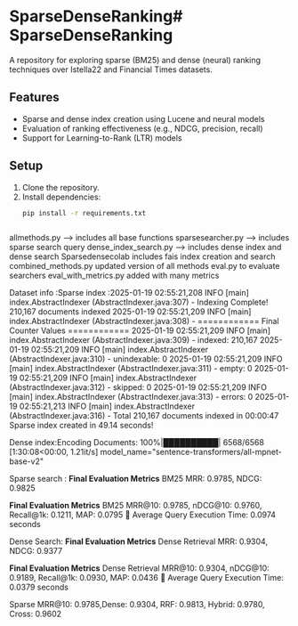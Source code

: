 # SparseDenseRanking# SparseDenseRanking

A repository for exploring sparse (BM25) and dense (neural) ranking techniques over Istella22 and Financial Times datasets.

## Features
- Sparse and dense index creation using Lucene and neural models
- Evaluation of ranking effectiveness (e.g., NDCG, precision, recall)
- Support for Learning-to-Rank (LTR) models

## Setup
1. Clone the repository.
2. Install dependencies:
   ```bash
   pip install -r requirements.txt



allmethods.py —> includes  all base functions 
sparsesearcher.py --> includes sparse search query
dense_index_search.py —> includes dense index and dense search
Sparsedensecolab includes fais index creation and search 
combined_methods.py updated version of all methods
eval.py to evaluate searchers
eval_with_metrics.py added with many metrics
 

Dataset info :Sparse index :2025-01-19 02:55:21,208 INFO  [main] index.AbstractIndexer (AbstractIndexer.java:307) - Indexing Complete! 210,167 documents indexed
2025-01-19 02:55:21,209 INFO  [main] index.AbstractIndexer (AbstractIndexer.java:308) - ============ Final Counter Values ============
2025-01-19 02:55:21,209 INFO  [main] index.AbstractIndexer (AbstractIndexer.java:309) - indexed:          210,167
2025-01-19 02:55:21,209 INFO  [main] index.AbstractIndexer (AbstractIndexer.java:310) - unindexable:            0
2025-01-19 02:55:21,209 INFO  [main] index.AbstractIndexer (AbstractIndexer.java:311) - empty:                  0
2025-01-19 02:55:21,209 INFO  [main] index.AbstractIndexer (AbstractIndexer.java:312) - skipped:                0
2025-01-19 02:55:21,209 INFO  [main] index.AbstractIndexer (AbstractIndexer.java:313) - errors:                 0
2025-01-19 02:55:21,213 INFO  [main] index.AbstractIndexer (AbstractIndexer.java:316) - Total 210,167 documents indexed in 00:00:47
 Sparse index created in 49.14 seconds!

Dense index:Encoding Documents: 100%|██████████| 6568/6568 [1:30:08<00:00,  1.21it/s]
model_name="sentence-transformers/all-mpnet-base-v2"

Sparse search   :
 **Final Evaluation Metrics**
BM25 MRR: 0.9785, NDCG: 0.9825

 **Final Evaluation Metrics**
BM25 MRR@10: 0.9785, nDCG@10: 0.9760, Recall@1k: 0.1211, MAP: 0.0795
📌 Average Query Execution Time: 0.0974 seconds

Dense Search: **Final Evaluation Metrics**
Dense Retrieval MRR: 0.9304, NDCG: 0.9377


 **Final Evaluation Metrics**
Dense Retrieval MRR@10: 0.9304, nDCG@10: 0.9189, Recall@1k: 0.0930, MAP: 0.0436
📌 Average Query Execution Time: 0.0379 seconds



Sparse MRR@10: 0.9785,Dense: 0.9304, RRF: 0.9813, Hybrid: 0.9780, Cross: 0.9602




